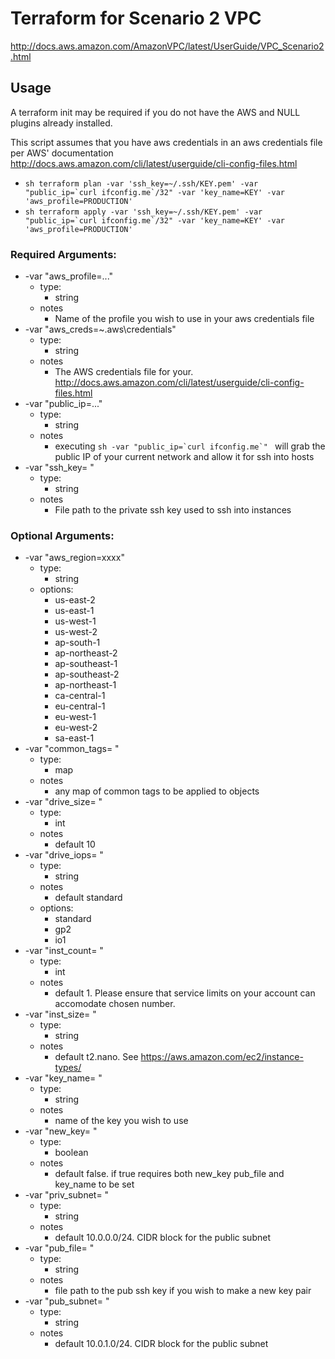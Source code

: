 # Terraform for Scenario 2 VPC
http://docs.aws.amazon.com/AmazonVPC/latest/UserGuide/VPC_Scenario2.html

## Usage
A terraform init may be required if you do not have the AWS and NULL plugins already installed.

This script assumes that you have aws credentials in an aws credentials file per AWS' documentation
http://docs.aws.amazon.com/cli/latest/userguide/cli-config-files.html

* ``` sh terraform plan -var 'ssh_key=~/.ssh/KEY.pem' -var "public_ip=`curl ifconfig.me`/32" -var 'key_name=KEY' -var 'aws_profile=PRODUCTION' ```
* ``` sh terraform apply -var 'ssh_key=~/.ssh/KEY.pem' -var "public_ip=`curl ifconfig.me`/32" -var 'key_name=KEY' -var 'aws_profile=PRODUCTION' ```

### Required Arguments:
* -var "aws_profile=..."
  * type:
    * string
  * notes
    * Name of the profile you wish to use in your aws credentials file
* -var "aws_creds=~\.aws\credentials"
  * type:
    * string
  * notes
    * The AWS credentials file for your.  http://docs.aws.amazon.com/cli/latest/userguide/cli-config-files.html
* -var "public_ip=..."
  * type:
    * string
  * notes
    * executing ```sh -var "public_ip=`curl ifconfig.me`" ``` will grab the public IP of your current network and allow it for ssh into hosts
* -var "ssh_key= "
  * type:
    * string
  * notes
    * File path to the private ssh key used to ssh into instances

### Optional Arguments:
* -var "aws_region=xxxx"
  * type:
    * string
  * options:
    * us-east-2
    * us-east-1
    * us-west-1
    * us-west-2
    * ap-south-1
    * ap-northeast-2
    * ap-southeast-1
    * ap-southeast-2
    * ap-northeast-1
    * ca-central-1
    * eu-central-1
    * eu-west-1
    * eu-west-2
    * sa-east-1
* -var "common_tags= "
  * type:
    * map
  * notes
    * any map of common tags to be applied to objects
* -var "drive_size= "
  * type:
    * int
  * notes
    * default 10
* -var "drive_iops= "
  * type:
    * string
  * notes
    * default standard
  * options:
    * standard
    * gp2
    * io1
* -var "inst_count= "
  * type:
    * int
  * notes
    * default 1.  Please ensure that service limits on your account can accomodate chosen number.
* -var "inst_size= "
  * type:
    * string
  * notes
    * default t2.nano. See https://aws.amazon.com/ec2/instance-types/
* -var "key_name= "
  * type:
    * string
  * notes
    * name of the key you wish to use
* -var "new_key= "
  * type:
    * boolean
  * notes
    * default false.  if true requires both new_key pub_file and key_name to be set
* -var "priv_subnet= "
  * type:
    * string
  * notes
    * default 10.0.0.0/24. CIDR block for the public subnet
* -var "pub_file= "
  * type:
    * string
  * notes
    * file path to the pub ssh key if you wish to make a new key pair
* -var "pub_subnet= "
  * type:
    * string
  * notes
    * default 10.0.1.0/24. CIDR block for the public subnet






